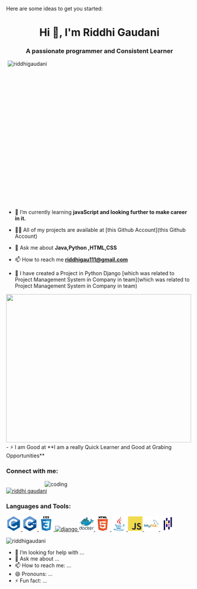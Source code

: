 




Here are some ideas to get you started:

<h1 align="center">Hi 👋, I'm Riddhi Gaudani</h1>
<h3 align="center">A passionate programmer and Consistent Learner</h3>

<p align="left"> <img width="500" height="400" align="right" src="https://komarev.com/ghpvc/?username=riddhigaudani&label=Profile%20views&color=0e75b6&style=flat" alt="riddhigaudani" /> </p>

- 🌱 I’m currently learning **javaScript and looking further to make career in it.**

- 👨‍💻 All of my projects are available at [this Github Account](this Github Account)

- 💬 Ask me about **Java,Python ,HTML,CSS**

- 📫 How to reach me **riddhigau111@gmail.com**

- 📄 I have created a Project in Python Django [which was related to Project Management System in Company in team](which was related to Project Management System in Company in team)
<img src="https://www.creativeitinstitute.com/images/course/course_1663052056.jpg" width="500" height="400" >
- ⚡ I am Good at **I am a really Quick Learner and Good at Grabing Opportunities**

<h3 align="left">Connect with me:</h3>
<img align="right" width="400" alt="coding" src="https://iconscout.com/lottie/female-web-developer-7362399">
<p align="left">
<a href="https://linkedin.com/in/riddhi gaudani" target="blank"><img align="center" src="https://raw.githubusercontent.com/rahuldkjain/github-profile-readme-generator/master/src/images/icons/Social/linked-in-alt.svg" alt="riddhi gaudani" height="30" width="40" /></a>
</p>

<h3 align="left">Languages and Tools:</h3>
<p align="left"> <a href="https://www.cprogramming.com/" target="_blank" rel="noreferrer"> <img src="https://raw.githubusercontent.com/devicons/devicon/master/icons/c/c-original.svg" alt="c" width="40" height="40"/> </a> <a href="https://www.w3schools.com/cpp/" target="_blank" rel="noreferrer"> <img src="https://raw.githubusercontent.com/devicons/devicon/master/icons/cplusplus/cplusplus-original.svg" alt="cplusplus" width="40" height="40"/> </a> <a href="https://www.w3schools.com/css/" target="_blank" rel="noreferrer"> <img src="https://raw.githubusercontent.com/devicons/devicon/master/icons/css3/css3-original-wordmark.svg" alt="css3" width="40" height="40"/> </a> <a href="https://www.djangoproject.com/" target="_blank" rel="noreferrer"> <img src="https://cdn.worldvectorlogo.com/logos/django.svg" alt="django" width="40" height="40"/> </a> <a href="https://www.docker.com/" target="_blank" rel="noreferrer"> <img src="https://raw.githubusercontent.com/devicons/devicon/master/icons/docker/docker-original-wordmark.svg" alt="docker" width="40" height="40"/> </a> <a href="https://www.w3.org/html/" target="_blank" rel="noreferrer"> <img src="https://raw.githubusercontent.com/devicons/devicon/master/icons/html5/html5-original-wordmark.svg" alt="html5" width="40" height="40"/> </a> <a href="https://www.java.com" target="_blank" rel="noreferrer"> <img src="https://raw.githubusercontent.com/devicons/devicon/master/icons/java/java-original.svg" alt="java" width="40" height="40"/> </a> <a href="https://developer.mozilla.org/en-US/docs/Web/JavaScript" target="_blank" rel="noreferrer"> <img src="https://raw.githubusercontent.com/devicons/devicon/master/icons/javascript/javascript-original.svg" alt="javascript" width="40" height="40"/> </a> <a href="https://www.mysql.com/" target="_blank" rel="noreferrer"> <img src="https://raw.githubusercontent.com/devicons/devicon/master/icons/mysql/mysql-original-wordmark.svg" alt="mysql" width="40" height="40"/> </a> <a href="https://pandas.pydata.org/" target="_blank" rel="noreferrer"> <img src="https://raw.githubusercontent.com/devicons/devicon/2ae2a900d2f041da66e950e4d48052658d850630/icons/pandas/pandas-original.svg" alt="pandas" width="40" height="40"/> </a> </p>

<p><img align="center" src="https://github-readme-stats.vercel.app/api/top-langs?username=riddhigaudani&show_icons=true&locale=en&layout=compact" alt="riddhigaudani" /></p>

- 🤔 I’m looking for help with ...
- 💬 Ask me about ...
- 📫 How to reach me: ...
- 😄 Pronouns: ...
- ⚡ Fun fact: ...

